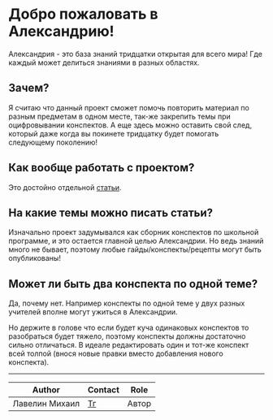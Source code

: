 # Добро пожаловать в Александрию!

Александрия - это база знаний тридцатки открытая для всего мира! Где каждый может делиться знаниями в разных областях.

## Зачем?

Я считаю что данный проект сможет помочь повторить материал по разным предметам в одном месте, так-же закрепить темы при оцифровывании конспектов. А еще здесь можно оставить свой след, который даже когда вы покинете тридцатку будет помогать следующему поколению!

## Как вообще работать с проектом?

Это достойно отдельной [статьи](./faq/index.md).

## На какие темы можно писать статьи?

Изначально проект задумывался как сборник конспектов по школьной программе, и это остается главной целью Александрии. Но ведь знаний много не бывает, поэтому любые гайды/конспекты/рецепты могут быть опубликованы!

## Может ли быть два конспекта по одной теме?

Да, почему нет. Например конспекты по одной теме у двух разных учителей вполне могут ужиться в Александрии. 

Но держите в голове что если будет куча одинаковых конспектов то разобраться будет тяжело, поэтому конспекты должны достаточно сильно отличаться. 
В идеале редактировать один и тот-же конспект всей толпой (внося новые правки вместо добавления нового конспекта).

---
| Author         | Contact                       | Role  |
|----------------|-------------------------------|-------|
| Лавелин Михаил | [Тг](https://t.me/mikhaillav) | Автор |
